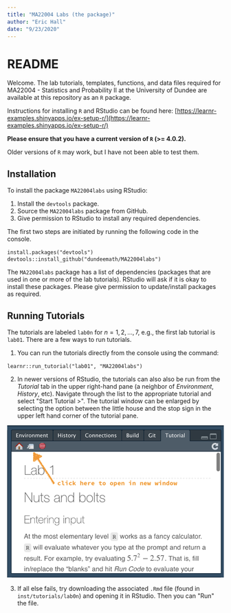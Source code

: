 ```yaml
---
title: "MA22004 Labs (the package)"
author: "Eric Hall"
date: "9/23/2020"
---
```


# README

Welcome. The lab tutorials, templates, functions, and data files required for MA22004 - Statistics and Probability II at the University of Dundee are available at this repository as an `R` package. 

Instructions for installing `R` and RStudio can be found here:
[https://learnr-examples.shinyapps.io/ex-setup-r/](https://learnr-examples.shinyapps.io/ex-setup-r/)

**Please ensure that you have a current version of `R` (>= 4.0.2).** 

Older versions of `R` may work, but I have not been able to test them. 

## Installation

To install the package `MA22004labs` using RStudio: 

1.  Install the `devtools` package.
2.  Source the `MA22004labs` package from GitHub.
3.  Give permission to RStudio to install any required dependencies. 

The first two steps are initiated by running the following code in the console. 

```
install.packages("devtools")
devtools::install_github("dundeemath/MA22004labs")
```

The `MA22004labs` package has a list of dependencies (packages that are used in one or more of the lab tutorials). RStudio will ask if it is okay to install these packages. Please give permission to update/install packages as required. 


## Running Tutorials

The tutorials are labeled `lab0n` for $n = 1, 2, \dots, 7$, e.g., the first lab tutorial is `lab01`. There are a few ways to run tutorials. 

1.  You can run the tutorials directly from the console using the command:

```
learnr::run_tutorial("lab01", "MA22004labs")
```

2.  In newer versions of RStudio, the tutorials can also also be run from the *Tutorial* tab in the upper right-hand pane (a neighbor of *Environment*, *History*, etc). Navigate through the list to the appropriate tutorial and select "Start Tutorial >". The tutorial window can be enlarged by selecting the option between the little house and the stop sign in the upper left hand corner of the tutorial pane. 

![Enlarge tutorial window.](images/enlargetutorial.png)


3.  If all else fails, try downloading the associated `.Rmd` file (found in `inst/tutorials/lab0n`) and opening it in RStudio. Then you can "Run" the file. 
